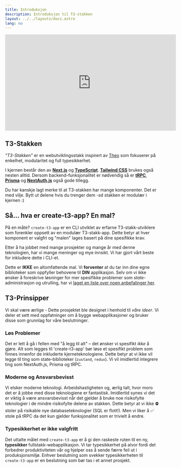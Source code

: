 ```yaml
---
title: Introduksjon
description: Introduksjon til T3-stakken
layout: ../../layouts/docs.astro
lang: no
---
```


<div class="embed">
<iframe width="560" height="315" src="https://www.youtube.com/embed/PbjHxIuHduU" title="The BEST Stack For Your Next Project" frameborder="0" allow="accelerometer; autoplay; clipboard-write; encrypted-media; gyroscope; picture-in-picture" allowfullscreen></iframe>
</div>

## T3-Stakken

_"T3-Stakken"_ er en webutviklingsstakk inspirert av [Theo](https://twitter.com/t3dotgg) som fokuserer på enkelhet, modularitet og full typesikkerhet.

I kjernen består den av [**Next.js**](https://nextjs.org/) og [**TypeScript**](https://typescriptlang.org/). [**Tailwind CSS**](https://tailwindcss.com/) brukes også nesten alltid. Dersom backend-funksjonalitet er nødvendig så er [**tRPC**](https://trpc.io/), [**Prisma**](https://prisma.io/) og [**NextAuth.js**](https://next-auth.js.org/) også gode tillegg.

Du har kanskje lagt merke til at T3-stakken har mange komponenter. Det er med vilje. Bytt ut delene hvis du trenger dem -sd stakken er modulær i kjernen :)

## Så... hva er create-t3-app? En mal?

På en måte? `create-t3-app` er en CLI utviklet av erfarne T3-stakk-utviklere som forenkler oppsett av en modulær T3-stakk-app. Dette betyr at hver komponent er valgfri og "malen" lages basert på dine spesifikke krav.

Etter å ha jobbet med mange prosjekter og mange år med denne teknologien, har vi mange meninger og mye innsikt. Vi har gjort vårt beste for inkludere dette i CLI-et.

Dette er **IKKE** en altomfattende mal. Vi **forventer** at du tar inn dine egne biblioteker som oppfyller behovene til **DIN** applikasjon. Selv om vi ikke ønsker å foreskrive løsninger for mer spesifikke problemer som _state_-administrasjon og utrulling, har vi [laget en liste over noen anbefalinger her](/no/other-recs).

## T3-Prinsipper

Vi skal være ærlige - Dette prosjektet ble designet i henhold til _våre ideer_. Vi deler et sett med oppfatninger om å bygge webapplikasjoner og bruker disse som grunnlag for våre beslutninger.

### Løs Problemer

Det er lett å gå i fellen med "å legg til alt" – det ønsker vi spesifikt _ikke_ å gjøre. Alt som legges til 'create-t3-app' bør løse et spesifikt problem som finnes innenfor de inkluderte kjerneteknologiene. Dette betyr at vi ikke vil legge til ting som state-biblioteker (`zustand`, `redux`). Vi vil imidlertid integrere ting som NextAuth.js, Prisma og tRPC.

### Moderne og Ansvarsbevisst

Vi elsker moderne teknologi. Arbeidshastigheten og, ærlig talt, hvor moro det er å jobbe med disse teknologiene er fantastisk. Imidlertid synes vi det er viktig å være ansvarsbevisst når det gjelder å bruke noe risikofylte teknologier i de mindre risikofylte delene av stakken. Dette betyr at vi ikke ⛔️ stoler på risikable nye databaseteknologier (SQL er flott!). Men vi liker å ✅ stole på tRPC da det kun gjelder funksjonalitet som er trivielt å endre.

### Typesikkerhet er ikke valgfritt

Det uttalte målet med `create-t3-app` er å gi den raskeste ruten til en ny, **typesikker** fullstakk-webapplikasjon. Vi tar typesikkerhet på alvor fordi det forbedrer produktiviteten vår og hjelper oss å sende færre feil ut i produksjonsmiljø. Enhver beslutning som svekker typesikkerheten til `create-t3-app` er en beslutning som bør tas i et annet prosjekt.
